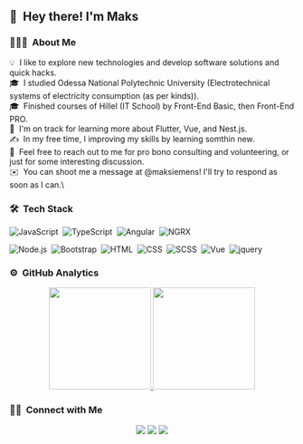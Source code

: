 ## 👋 &nbsp;Hey there! I'm Maks

### 👨🏻‍💻 &nbsp;About Me

💡 &nbsp;I like to explore new technologies and develop software solutions and quick hacks.\
🎓 &nbsp;I studied Odessa National Polytechnic University (Electrotechnical systems of electricity consumption (as per kinds)).\
🎓 &nbsp;Finished courses of Hillel (IT School) by Front-End Basic, then Front-End PRO.\
🌱 &nbsp;I'm on track for learning more about Flutter, Vue, and Nest.js.\
✍️ &nbsp;In my free time, I improving my skills by learning somthin new.\
💬 &nbsp;Feel free to reach out to me for pro bono consulting and volunteering, or just for some interesting discussion.\
✉️ &nbsp;You can shoot me a message at @maksiemens! I'll try to respond as soon as I can.\

### 🛠 &nbsp;Tech Stack
![JavaScript](https://img.shields.io/badge/JavaScript-F7DF1E?style=for-the-badge&logo=javascript&logoColor=black)&nbsp;
![TypeScript](https://img.shields.io/badge/TypeScript-007ACC?style=for-the-badge&logo=typescript&logoColor=white)&nbsp;
![Angular](https://img.shields.io/badge/Angular-DD0031?style=for-the-badge&logo=angular&logoColor=white)&nbsp;
![NGRX](https://img.shields.io/badge/ngrx-4B314F?style=for-the-badge&logo=ngrx&logoColor=white)&nbsp;

![Node.js](https://img.shields.io/badge/Node.js-43853D?style=for-the-badge&logo=node.js&logoColor=white)&nbsp;
![Bootstrap](https://img.shields.io/badge/Bootstrap-563D7C?style=for-the-badge&logo=bootstrap&logoColor=white)&nbsp;
![HTML](https://img.shields.io/badge/HTML5-E34F26?style=for-the-badge&logo=html5&logoColor=white)&nbsp;
![CSS](https://img.shields.io/badge/CSS3-1572B6?style=for-the-badge&logo=css3&logoColor=white)&nbsp;
![SCSS](https://img.shields.io/badge/Scss-CC6699?style=for-the-badge&logo=scss&logoColor=white)&nbsp;
![Vue](https://img.shields.io/badge/Vue.js-35495E?style=for-the-badge&logo=vue.js&logoColor=4FC08D)&nbsp;
![jquery](https://img.shields.io/badge/jQuery-0769AD?style=for-the-badge&logo=jquery&logoColor=white)&nbsp;

### ⚙️ &nbsp;GitHub Analytics

<p align="center">
<a href="https://github.com/Maksiemens">
  <img height="180em" src="https://github-readme-stats-eight-theta.vercel.app/api?username=Maksiemens&show_icons=true&theme=algolia&include_all_commits=true&count_private=true"/>
  <img height="180em" src="https://github-readme-stats-eight-theta.vercel.app/api/top-langs/?username=Maksiemens&layout=compact&langs_count=8&theme=algolia"/>
</a>
</p>

### 🤝🏻 &nbsp;Connect with Me

<p align="center">
<a href="https://linkedin.com/in/maks-kondratenko-webdev"><img src="https://img.shields.io/badge/LinkedIn-0077B5?style=for-the-badge&logo=linkedin&logoColor=white"/></a>
<a href="mailto:exollerex@gmail.com"><img src="https://img.shields.io/badge/Gmail-D14836?style=for-the-badge&logo=gmail&logoColor=white"/></a>
<a href="https://telegram.im/@maksiemens"><img src="https://img.shields.io/badge/Telegram-2CA5E0?style=for-the-badge&logo=telegram&logoColor=white"/></a>
</p>
